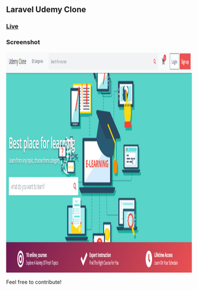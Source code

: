 ## Laravel Udemy Clone

### [Live](http://nazmul.rafalotech.com/laravel-udemy-clone/public/)

### Screenshot

<img src="Capture.PNG" height="600">





Feel free to contribute!
